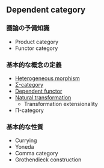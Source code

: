 ## Dependent category
### 圏論の予備知識
- Product category
- Functor category
### 基本的な概念の定義
- [Heterogeneous morphism](heterogeneous-morphism.md)
- [Σ-category](Σ-category.md)
- [Dependent functor](dependent-functor.md)
- [Natural transformation](natural-transformation.md)
  - Transformation extensionality
- Π-category
### 基本的な性質
- Currying
- Yoneda
- Comma category
- Grothendieck construction
